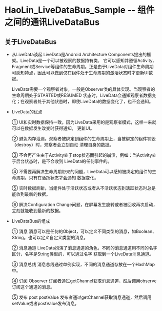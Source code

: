 # HaoLin_LiveDataBus_Sample -- 组件之间的通讯LiveDataBus

 ## 关于LiveDataBus
- 从LiveData谈起
    LiveData是Android Architecture Components提出的框架。LiveData是一个可以被观察的数据持有类，
    它可以感知并遵循Activity、Fragment或Service等组件的生命周期。正是由于LiveData对组件生命周期
    可感知特点，因此可以做到仅在组件处于生命周期的激活状态时才更新UI数据。

    LiveData需要一个观察者对象，一般是Observer类的具体实现。当观察者的生命周期处于STARTED或RESUMED
    状态时，LiveData会通知观察者数据变化；在观察者处于其他状态时，即使LiveData的数据变化了，也不会通知。


- LiveData的优点

  ① UI和实时数据保持一致，因为LiveData采用的是观察者模式，这样一来就可以在数据发生改变时获得通知，
     更新UI。

  ② 避免内存泄漏，观察者被绑定到组件的生命周期上，当被绑定的组件销毁（destroy）时，观察者会立刻自动
     清理自身的数据。

  ③ 不会再产生由于Activity处于stop状态而引起的崩溃，例如：当Activity处于后台状态时，是不会收到
     LiveData的任何事件的。

  ④ 不需要再解决生命周期带来的问题，LiveData可以感知被绑定的组件的生命周期，只有在活跃状态才会通知
     数据变化。

  ⑤ 实时数据刷新，当组件处于活跃状态或者从不活跃状态到活跃状态时总是能收到最新的数据。

  ⑥ 解决Configuration Change问题，在屏幕发生旋转或者被回收再次启动，立刻就能收到最新的数据。

- LiveDataBus的组成

  ① 消息
     消息可以是任何的Object，可以定义不同类型的消息，如Boolean、String。也可以定义自定义类型的消息。

  ② 消息通道
     LiveData扮演了消息通道的角色，不同的消息通道用不同的名字区分，名字是String类型的，可以通过名字
     获取到一个LiveData消息通道。

  ③ 消息总线
     消息总线通过单例实现，不同的消息通道存放在一个HashMap中。

  ④ 订阅 Observer
     订阅者通过getChannel获取消息通道，然后调用observe订阅这个通道的消息。

  ⑤ 发布 post postValue
     发布者通过getChannel获取消息通道，然后调用setValue或者postValue发布消息。


